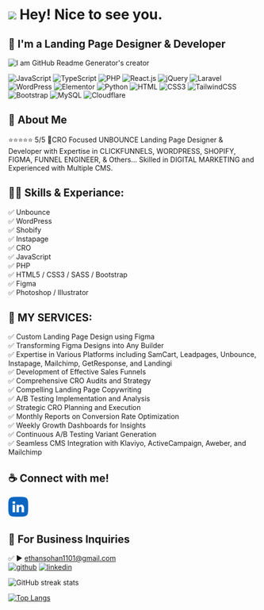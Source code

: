 <h1><img src="https://emojis.slackmojis.com/emojis/images/1531849430/4246/blob-sunglasses.gif?1531849430" width="30"/> Hey! Nice to see you.</h1> 

## 🚀 I'm a Landing Page Designer & Developer
![I am GitHub Readme Generator's creator](https://media.licdn.com/dms/image/D5616AQFLPmRW6-ZnvQ/profile-displaybackgroundimage-shrink_350_1400/0/1711190838805?e=1716422400&v=beta&t=3tnLiqCBxMxfRPOHdsHSwpogFmiaDEZfJfsZVd08vSw)

![JavaScript](https://img.shields.io/badge/JavaScript-F7DF1E?style=flat-square&logo=javascript&logoColor=black)
![TypeScript](https://img.shields.io/badge/TypeScript-007ACC?style=flat-square&logo=typescript&logoColor=white)
![PHP](https://img.shields.io/badge/PHP-777BB4?style=flat-square&logo=php&logoColor=white)
![React.js](https://img.shields.io/badge/React.js-0081CB?style=flat-square&logo=react&logoColor=61DAFB)
![jQuery](https://img.shields.io/badge/jQuery-0769AD?style=flat-square&logo=jquery&logoColor=white)
![Laravel](https://img.shields.io/badge/Laravel-FF2D20?style=flat-square&logo=laravel&logoColor=white)
![WordPress](https://img.shields.io/badge/Wordpress-21759B?style=flat-square&logo=wordpress&logoColor=white)
![Elementor](https://img.shields.io/badge/Elementor-9146FF?style=flat-square&logo=elementor&logoColor=white)
![Python](https://img.shields.io/badge/Python-3776AB?style=flat-square&logo=python&logoColor=white)
![HTML](https://img.shields.io/badge/HTML5-E34F26?style=flat-square&logo=html5&logoColor=white)
![CSS3](https://img.shields.io/badge/CSS3-1572B6?style=flat-square&logo=css3&logoColor=white)
![TailwindCSS](https://img.shields.io/badge/Tailwind_CSS-38B2AC?style=flat-square&logo=tailwind-css&logoColor=white)
![Bootstrap](https://img.shields.io/badge/Bootstrap-563D7C?style=flat-square&logo=bootstrap&logoColor=white)
![MySQL](https://img.shields.io/badge/MySQL-005C84?style=flat-square&logo=mysql&logoColor=white)
![Cloudflare](https://img.shields.io/badge/Cloudflare-F38020?style=flat-square&logo=Cloudflare&logoColor=white)


## 🚀 About Me
⭐⭐⭐⭐⭐ 5/5 🚀CRO Focused UNBOUNCE Landing Page Designer & Developer with Expertise in CLICKFUNNELS, WORDPRESS, SHOPIFY, FIGMA, FUNNEL ENGINEER, & Others... Skilled in DIGITAL MARKETING and Experienced with Multiple CMS.

## 👨‍💻 Skills & Experiance: 
✅ Unbounce <br>
✅ WordPress <br> 
✅ Shobify <br>
✅ Instapage <br>
✅ CRO <br>
✅ JavaScript <br>
✅ PHP <br>
✅ HTML5 / CSS3 / SASS / Bootstrap <br>
✅ Figma <br>
✅ Photoshop / Illustrator <br>

## 🚀 MY SERVICES:
✅ Custom Landing Page Design using Figma <br>
✅ Transforming Figma Designs into Any Builder <br>
✅ Expertise in Various Platforms including SamCart, Leadpages, Unbounce, Instapage, Mailchimp, GetResponse, and Landingi <br>
✅ Development of Effective Sales Funnels <br>
✅ Comprehensive CRO Audits and Strategy <br>
✅ Compelling Landing Page Copywriting <br>
✅ A/B Testing Implementation and Analysis <br>
✅ Strategic CRO Planning and Execution <br>
✅ Monthly Reports on Conversion Rate Optimization <br>
✅ Weekly Growth Dashboards for Insights <br> 
✅ Continuous A/B Testing Variant Generation <br>
✅ Seamless CMS Integration with Klaviyo, ActiveCampaign, Aweber, and Mailchimp <br>

## ☕ Connect with me!
[<img src='https://github.com/shovoalways/shovoalways/blob/main/img/linkedin.png?raw=true' alt='linkedin' height='40'>](https://www.linkedin.com/in/ethansohan/)  

## 📧 For Business Inquiries 
✅  ► ethansohan1101@gmail.com <br>
[<img src='https://cdn.jsdelivr.net/npm/simple-icons@3.0.1/icons/github.svg' alt='github' height='40'>](https://github.com/ethansohan)  [<img src='https://cdn.jsdelivr.net/npm/simple-icons@3.0.1/icons/linkedin.svg' alt='linkedin' height='40'>](https://www.linkedin.com/in/https://www.linkedin.com/in/ethansohan//)  

![GitHub streak stats](https://streak-stats.demolab.com/?user=ethansohan)  

[![Top Langs](https://github-readme-stats.vercel.app/api/top-langs/?username=ethansohan)](https://github.com/anuraghazra/github-readme-stats)
